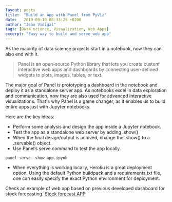 ```yaml
---
layout: posts
title:  "Build an App with Panel from PyViz"
date:   2019-09-10 08:33:25 +0200
author: "João Vidigal"
tags: [Data science, Visualization, Web Apps]
excerpt: "Easy way to build and serve web app"
---
```

As the majority of data science projects start in a notebook, now they can also end with it.

> Panel is an open-source Python library that lets you create custom interactive web apps and dashboards by connecting user-defined widgets to plots, images, tables, or text.

The major goal of Panel is prototyping a dashboard in the notebook and deploy it as a standalone server app. As  notebooks excel in data exploration and communication, now they are also used for advanced interactive visualizations.  That's why Panel is a game changer, as it enables us to build entire apps just with Jupyter notebooks. 

Here are the key ideas:

* Perform some analysis and design the app inside a Jupyter notebook. 
* Test the app as a standalone web server by adding .show()
* When the final design/output is achived, change the .show() to a .servable() object.
* Use Panel’s serve command to test the app locally. 

```
panel serve -show app.ipynb
```
* When everything is working locally, Heroku is a great deployment option. Using the default Python buildpack and a requirements.txt file, one can easily specify the exact Python environment for deployment.



Check an example of web app based  on previous developed dashboard for stock forecasting. [Stock forecast APP](https://github.com/vidigaljoao/stock_app)